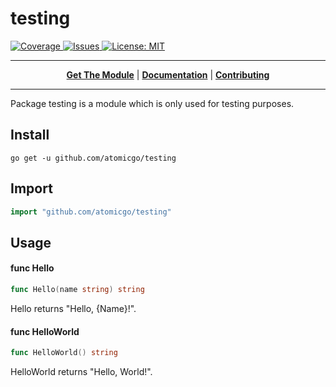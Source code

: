# testing

<a href="https://codecov.io/gh/atomicgo/testing">
<img src="https://img.shields.io/codecov/c/gh/atomicgo/testing?color=magenta&logo=codecov&style=flat-square" alt="Coverage">
</a>

<a href="https://github.com/atomicgo/testing/issues">
<img src="https://img.shields.io/github/issues/atomicgo/testing.svg?style=flat-square" alt="Issues">
</a>

<a href="https://opensource.org/licenses/MIT">
<img src="https://img.shields.io/badge/License-MIT-yellow.svg?style=flat-square" alt="License: MIT">
</a>

 

---

<p align="center">
<strong><a href="#install">Get The Module</a></strong>
|
<strong><a href="https://pkg.go.dev/github.com/atomicgo/testing">Documentation</a></strong>
|
<strong><a href="./CONTRIBUTING.md">Contributing</a></strong>
</p>

---

Package testing is a module which is only used for testing purposes.

## Install

```console
go get -u github.com/atomicgo/testing
```

## Import

```go
import "github.com/atomicgo/testing"
```

## Usage

#### func  Hello

```go
func Hello(name string) string
```
Hello returns "Hello, {Name}!".

#### func  HelloWorld

```go
func HelloWorld() string
```
HelloWorld returns "Hello, World!".
